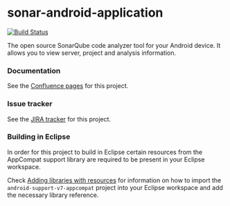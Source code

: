 # sonar-android-application #

[![Build Status](https://travis-ci.org/SonarCommunity/sonar-android-application.svg?branch=master)](https://travis-ci.org/SonarCommunity/sonar-android-application)

The open source SonarQube code analyzer tool for your Android device. It allows you to view server, project and analysis information.

### Documentation ###

See the [Confluence pages](http://docs.codehaus.org/display/SONAR/SonarQube+Android+Application) for this project.

### Issue tracker ###

See the [JIRA tracker](http://jira.codehaus.org/browse/SONARPLUGINS/component/16156) for this project.

### Building in Eclipse ###

In order for this project to build in Eclipse certain resources from the
AppCompat support library are required to be present in your Eclipse workspace.

Check [Adding libraries with resources](http://developer.android.com/tools/support-library/setup.html#add-library)
for information on how to import the `android-support-v7-appcompat` project into
your Eclipse workspace and add the necessary library reference.
